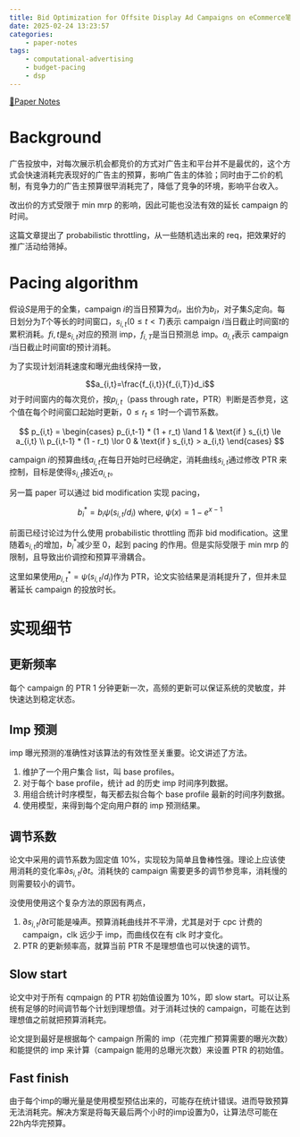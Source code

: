 ```yaml
---
title: Bid Optimization for Offsite Display Ad Campaigns on eCommerce笔记
date: 2025-02-24 13:23:57
categories:
    - paper-notes
tags:
    - computational-advertising
    - budget-pacing
    - dsp
---
```


[📕Paper Notes](/2024/2024-11-02-paper-notes)

# Background

广告投放中，对每次展示机会都竞价的方式对广告主和平台并不是最优的，这个方式会快速消耗完表现好的广告主的预算，影响广告主的体验；同时由于二价的机制，有竞争力的广告主预算很早消耗完了，降低了竞争的环境，影响平台收入。

改出价的方式受限于 min mrp 的影响，因此可能也没法有效的延长 campaign 的时间。

这篇文章提出了 probabilistic throttling，从一些随机选出来的 req，把效果好的推广活动给筛掉。

# Pacing algorithm

假设$S$是用于的全集，campaign $i$的当日预算为$d_i$，出价为$b_i$，对子集$S_i$定向。每日划分为$T$个等长的时间窗口，$s_{i,t}(0\le t \lt T)$表示 campaign $i$当日截止时间窗$t$的累积消耗。$f{i,t}$是$s_{i,t}$对应的预测 imp，$f_{i,T}$是当日预测总 imp。$a_{i,t}$表示 campaign $i$当日截止时间窗$t$的预计消耗。

为了实现计划消耗速度和曝光曲线保持一致，

$$a_{i,t}=\frac{f_{i,t}}{f_{i,T}}d_i$$
对于时间窗内的每次竞价，按$p_{i,t}$（pass through rate，PTR）判断是否参竞，这个值在每个时间窗口起始时更新，$0 \le r_t \le 1$时一个调节系数。

$$
p_{i,t} = \begin{cases} p_{i,t-1} * (1 + r_t) \land 1 & \text{if } s_{i,t} \le a_{i,t} \\ p_{i,t-1} * (1 - r_t) \lor 0 & \text{if } s_{i,t} > a_{i,t} \end{cases}
$$

campaign $i$的预算曲线$a_{i,t}$在每日开始时已经确定，消耗曲线$s_{i,t}$通过修改 PTR 来控制，目标是使得$s_{i,t}$接近$a_{i,t}$。

另一篇 paper 可以通过 bid modification 实现 pacing，

$$
b^*_i = b_i \psi(s_{i,t} / d_i) \text{ where, } \psi(x) = 1 - e^{x-1}
$$

前面已经讨论过为什么使用 probabilistic throttling 而非 bid modification。这里随着$s_{i,t}$的增加，$b^*_i$减少至 0，起到 pacing 的作用。但是实际受限于 min mrp 的限制，且导致出价调控和预算平滑耦合。

这里如果使用$p^*_{i,t} = \psi(s_{i,t}/d_{i})$作为 PTR，论文实验结果是消耗提升了，但并未显著延长 campaign 的投放时长。

# 实现细节

## 更新频率

每个 campaign 的 PTR 1 分钟更新一次，高频的更新可以保证系统的灵敏度，并快速达到稳定状态。

## Imp 预测

imp 曝光预测的准确性对该算法的有效性至关重要。论文讲述了方法。

1. 维护了一个用户集合 list，叫 base profiles。
2. 对于每个 base profile，统计 ad 的历史 imp 时间序列数据。
3. 用组合统计时序模型，每天都去拟合每个 base profile 最新的时间序列数据。
4. 使用模型，来得到每个定向用户群的 imp 预测结果。

## 调节系数

论文中采用的调节系数为固定值 10%，实现较为简单且鲁棒性强。理论上应该使用消耗的变化率$\partial s_{i,t} / \partial t$。消耗快的 campaign 需要更多的调节参竞率，消耗慢的则需要较小的调节。

没使用使用这个复杂方法的原因有两点，

1. $\partial s_{i,t} / \partial t$可能是噪声。预算消耗曲线并不平滑，尤其是对于 cpc 计费的 campaign，clk 远少于 imp，而曲线仅在有 clk 时才变化。
2. PTR 的更新频率高，就算当前 PTR 不是理想值也可以快速的调节。

## Slow start

论文中对于所有 cqmpaign 的 PTR 初始值设置为 10%，即 slow start。可以让系统有足够的时间调节每个计划到理想值。对于消耗过快的 campaign，可能在达到理想值之前就把预算消耗完。

论文提到最好是根据每个 campaign 所需的 imp（花完推广预算需要的曝光次数）和能提供的 imp 来计算（campaign 能用的总曝光次数）来设置 PTR 的初始值。

## Fast finish

由于每个imp的曝光量是使用模型预估出来的，可能存在统计错误。进而导致预算无法消耗完。解决方案是将每天最后两个小时的imp设置为0，让算法尽可能在22h内华完预算。
